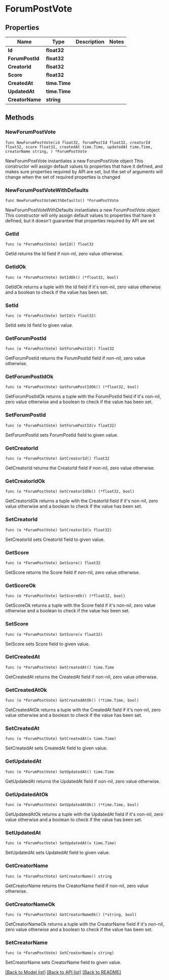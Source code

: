# ForumPostVote

## Properties

Name | Type | Description | Notes
------------ | ------------- | ------------- | -------------
**Id** | **float32** |  | 
**ForumPostId** | **float32** |  | 
**CreatorId** | **float32** |  | 
**Score** | **float32** |  | 
**CreatedAt** | **time.Time** |  | 
**UpdatedAt** | **time.Time** |  | 
**CreatorName** | **string** |  | 

## Methods

### NewForumPostVote

`func NewForumPostVote(id float32, forumPostId float32, creatorId float32, score float32, createdAt time.Time, updatedAt time.Time, creatorName string, ) *ForumPostVote`

NewForumPostVote instantiates a new ForumPostVote object
This constructor will assign default values to properties that have it defined,
and makes sure properties required by API are set, but the set of arguments
will change when the set of required properties is changed

### NewForumPostVoteWithDefaults

`func NewForumPostVoteWithDefaults() *ForumPostVote`

NewForumPostVoteWithDefaults instantiates a new ForumPostVote object
This constructor will only assign default values to properties that have it defined,
but it doesn't guarantee that properties required by API are set

### GetId

`func (o *ForumPostVote) GetId() float32`

GetId returns the Id field if non-nil, zero value otherwise.

### GetIdOk

`func (o *ForumPostVote) GetIdOk() (*float32, bool)`

GetIdOk returns a tuple with the Id field if it's non-nil, zero value otherwise
and a boolean to check if the value has been set.

### SetId

`func (o *ForumPostVote) SetId(v float32)`

SetId sets Id field to given value.


### GetForumPostId

`func (o *ForumPostVote) GetForumPostId() float32`

GetForumPostId returns the ForumPostId field if non-nil, zero value otherwise.

### GetForumPostIdOk

`func (o *ForumPostVote) GetForumPostIdOk() (*float32, bool)`

GetForumPostIdOk returns a tuple with the ForumPostId field if it's non-nil, zero value otherwise
and a boolean to check if the value has been set.

### SetForumPostId

`func (o *ForumPostVote) SetForumPostId(v float32)`

SetForumPostId sets ForumPostId field to given value.


### GetCreatorId

`func (o *ForumPostVote) GetCreatorId() float32`

GetCreatorId returns the CreatorId field if non-nil, zero value otherwise.

### GetCreatorIdOk

`func (o *ForumPostVote) GetCreatorIdOk() (*float32, bool)`

GetCreatorIdOk returns a tuple with the CreatorId field if it's non-nil, zero value otherwise
and a boolean to check if the value has been set.

### SetCreatorId

`func (o *ForumPostVote) SetCreatorId(v float32)`

SetCreatorId sets CreatorId field to given value.


### GetScore

`func (o *ForumPostVote) GetScore() float32`

GetScore returns the Score field if non-nil, zero value otherwise.

### GetScoreOk

`func (o *ForumPostVote) GetScoreOk() (*float32, bool)`

GetScoreOk returns a tuple with the Score field if it's non-nil, zero value otherwise
and a boolean to check if the value has been set.

### SetScore

`func (o *ForumPostVote) SetScore(v float32)`

SetScore sets Score field to given value.


### GetCreatedAt

`func (o *ForumPostVote) GetCreatedAt() time.Time`

GetCreatedAt returns the CreatedAt field if non-nil, zero value otherwise.

### GetCreatedAtOk

`func (o *ForumPostVote) GetCreatedAtOk() (*time.Time, bool)`

GetCreatedAtOk returns a tuple with the CreatedAt field if it's non-nil, zero value otherwise
and a boolean to check if the value has been set.

### SetCreatedAt

`func (o *ForumPostVote) SetCreatedAt(v time.Time)`

SetCreatedAt sets CreatedAt field to given value.


### GetUpdatedAt

`func (o *ForumPostVote) GetUpdatedAt() time.Time`

GetUpdatedAt returns the UpdatedAt field if non-nil, zero value otherwise.

### GetUpdatedAtOk

`func (o *ForumPostVote) GetUpdatedAtOk() (*time.Time, bool)`

GetUpdatedAtOk returns a tuple with the UpdatedAt field if it's non-nil, zero value otherwise
and a boolean to check if the value has been set.

### SetUpdatedAt

`func (o *ForumPostVote) SetUpdatedAt(v time.Time)`

SetUpdatedAt sets UpdatedAt field to given value.


### GetCreatorName

`func (o *ForumPostVote) GetCreatorName() string`

GetCreatorName returns the CreatorName field if non-nil, zero value otherwise.

### GetCreatorNameOk

`func (o *ForumPostVote) GetCreatorNameOk() (*string, bool)`

GetCreatorNameOk returns a tuple with the CreatorName field if it's non-nil, zero value otherwise
and a boolean to check if the value has been set.

### SetCreatorName

`func (o *ForumPostVote) SetCreatorName(v string)`

SetCreatorName sets CreatorName field to given value.



[[Back to Model list]](../README.md#documentation-for-models) [[Back to API list]](../README.md#documentation-for-api-endpoints) [[Back to README]](../README.md)


